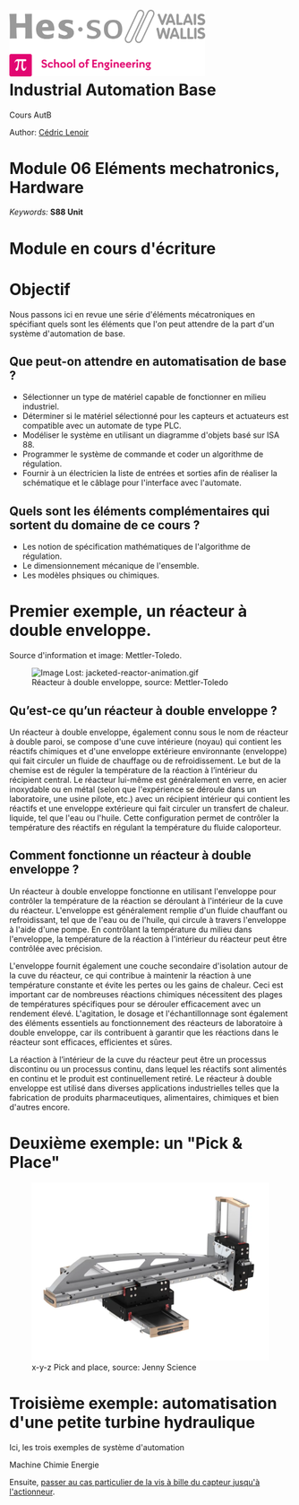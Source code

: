 <h1 align="left">
  <br>
  <img src="./img/hei-en.png" alt="HEI-Vs Logo" width="350">
  <br>
  Industrial Automation Base
  <br>
</h1>

Cours AutB

Author: [Cédric Lenoir](mailto:cedric.lenoir@hevs.ch)

# Module 06 Eléments mechatronics, Hardware

*Keywords:* **S88 Unit**

# Module en cours d'écriture

# Objectif
Nous passons ici en revue une série d'éléments mécatroniques en spécifiant quels sont les éléments que l'on peut attendre de la part d'un système d'automation de base.

## Que peut-on attendre en automatisation de base ?
- Sélectionner un type de matériel capable de fonctionner en milieu industriel.
- Déterminer si le matériel sélectionné pour les capteurs et actuateurs est compatible avec un automate de type PLC.
- Modéliser le système en utilisant un diagramme d'objets basé sur ISA 88.
- Programmer le système de commande et coder un algorithme de régulation.
- Fournir à un électricien la liste de entrées et sorties afin de réaliser la schématique et le câblage pour l'interface avec l'automate.

## Quels sont les éléments complémentaires qui sortent du domaine de ce cours ?
- Les notion de spécification mathématiques de l'algorithme de régulation.
- Le dimensionnement mécanique de l'ensemble.
- Les modèles phsiques ou chimiques.

# Premier exemple, un réacteur à double enveloppe.
Source d'information et image: Mettler-Toledo.

<figure>
    <img src="./img/jacketed-reactor-animation.gif"
         alt="Image Lost: jacketed-reactor-animation.gif">
    <figcaption>Réacteur à double enveloppe, source: Mettler-Toledo </figcaption>
</figure>

## Qu’est-ce qu’un réacteur à double enveloppe ?

Un réacteur à double enveloppe, également connu sous le nom de réacteur à double paroi, se compose d'une cuve intérieure (noyau) qui contient les réactifs chimiques et d'une enveloppe extérieure environnante (enveloppe) qui fait circuler un fluide de chauffage ou de refroidissement. Le but de la chemise est de réguler la température de la réaction à l’intérieur du récipient central. Le réacteur lui-même est généralement en verre, en acier inoxydable ou en métal (selon que l'expérience se déroule dans un laboratoire, une usine pilote, etc.) avec un récipient intérieur qui contient les réactifs et une enveloppe extérieure qui fait circuler un transfert de chaleur. liquide, tel que l'eau ou l'huile. Cette configuration permet de contrôler la température des réactifs en régulant la température du fluide caloporteur.

## Comment fonctionne un réacteur à double enveloppe ?
Un réacteur à double enveloppe fonctionne en utilisant l'enveloppe pour contrôler la température de la réaction se déroulant à l'intérieur de la cuve du réacteur. L'enveloppe est généralement remplie d'un fluide chauffant ou refroidissant, tel que de l'eau ou de l'huile, qui circule à travers l'enveloppe à l'aide d'une pompe. En contrôlant la température du milieu dans l'enveloppe, la température de la réaction à l'intérieur du réacteur peut être contrôlée avec précision.

L'enveloppe fournit également une couche secondaire d'isolation autour de la cuve du réacteur, ce qui contribue à maintenir la réaction à une température constante et évite les pertes ou les gains de chaleur. Ceci est important car de nombreuses réactions chimiques nécessitent des plages de températures spécifiques pour se dérouler efficacement avec un rendement élevé. L'agitation, le dosage et l'échantillonnage sont également des éléments essentiels au fonctionnement des réacteurs de laboratoire à double enveloppe, car ils contribuent à garantir que les réactions dans le réacteur sont efficaces, efficientes et sûres.

La réaction à l’intérieur de la cuve du réacteur peut être un processus discontinu ou un processus continu, dans lequel les réactifs sont alimentés en continu et le produit est continuellement retiré. Le réacteur à double enveloppe est utilisé dans diverses applications industrielles telles que la fabrication de produits pharmaceutiques, alimentaires, chimiques et bien d'autres encore.

# Deuxième exemple: un "Pick & Place"
<figure>
    <img src="./img/Baukastensystem_X-Y-Z.jpg.webp"
         alt="Image Lost: Baukastensystem_X-Y-Z.jpg.webp">
    <figcaption>x-y-z Pick and place, source: Jenny Science </figcaption>
</figure>

# Troisième exemple: automatisation d'une petite turbine hydraulique


Ici, les trois exemples de système d'automation

Machine
Chimie
Energie

Ensuite, [passer au cas particulier de la vis à bille du capteur jusqu'à l'actionneur](README_BallScrew.md).